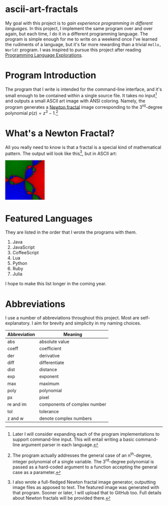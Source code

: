 # ascii-art-fractals

<!--
	FILENAME: README.md
	AUTHOR: Zachary Krepelka
	DATE: Wednesday, January 3rd, 2024
-->

My goal with this project is to *gain experience programming in different
languages.*  In this project, I implement the same program over and over again,
but each time, I do it in a different programming language.  The program is
simple enough for me to write on a weekend once I've learned the rudiments of a
language, but it's far more rewarding than a trivial `Hello, World!` program.  I
was inspired to pursue this project after reading [Programming Language
Explorations][1].

# Program Introduction

The program that I write is intended for the command-line interface, and it's
small enough to be contained within a single source file.  It takes no input[^1]
and outputs a small ASCII art image with ANSI coloring.  Namely, the program
generates a [Newton fractal][2] image corresponding to the 3<sup>rd</sup>-degree
polynomial $p(z) = z^3 - 1$.[^2]

# What's a Newton Fractal?

All you really need to know is that a fractal is a special kind of mathematical
pattern.  The output will look like this[^3], but in ASCII art:

<img src="newton-fractal.png" width=25% height=25%>

# Featured Languages

They are listed in the order that I wrote the programs with them.

1. Java
2. JavaScript
3. CoffeeScript
4. Lua
5. Python
6. Ruby
7. Julia

I hope to make this list longer in the coming year.

# Abbreviations

I use a number of abbreviations throughout this project.  Most are
self-explanatory.  I aim for brevity and simplicity in my naming choices.

| Abbreviation | Meaning                       |
| ------------ | ----------------------------- |
| abs          | absolute value                |
| coeff        | coefficient                   |
| der          | derivative                    |
| diff         | differentiate                 |
| dist         | distance                      |
| exp          | exponent                      |
| max          | maximum                       |
| poly         | polynomial                    |
| px           | pixel                         |
| re and im    | components of complex number  |
| tol          | tolerance                     |
| z and w      | denote complex numbers        |

<!-- References and Footnotes -->

[1]: https://rtoal.github.io/ple/
[2]: https://en.wikipedia.org/wiki/Newton_fractal

[^1]: Later I will consider expanding each of the program implementations to
support command-line input.  This will entail writing a basic command-line
argument parser in each language.

[^2]:The program actually addresses the general case of an
n<sup>th</sup>-degree, integer polynomial of a single variable.  The
3<sup>rd</sup>-degree polynomial is passed as a hard-coded argument to a
function accepting the general case as a parameter.

[^3]:I also wrote a full-fledged Newton fractal image generator, outputting
image files as apposed to text.  The featured image was generated with that
program.  Sooner or later, I will upload that to GitHub too.  Full details about
Newton fractals will be provided there.
